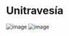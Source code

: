 
# Unitravesía


![image](https://github.com/Alex-rv150/Unitravesia/assets/63737523/78596012-e1a1-4d54-b47e-027b398f0eb1)
![image](https://github.com/Alex-rv150/Unitravesia/assets/63737523/12cd95a0-a24e-435c-b9a4-a8db5d6b54d8)



